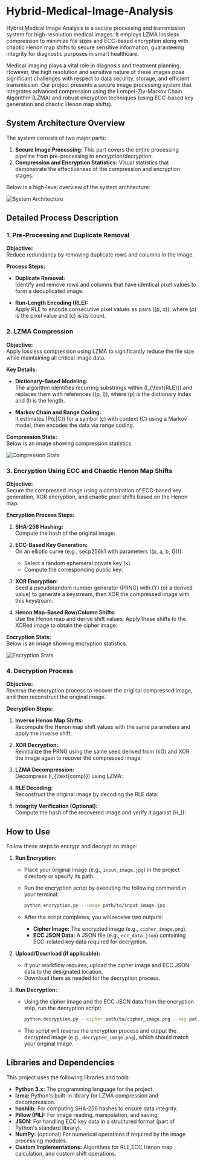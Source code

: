 # Hybrid-Medical-Image-Analysis
Hybrid Medical Image Analysis is a secure processing and transmission system for high-resolution medical images. It employs LZMA lossless compression to minimize file sizes and ECC-based encryption along with chaotic Henon map shifts to secure sensitive information, guaranteeing integrity for diagnostic purposes in smart healthcare.


Medical imaging plays a vital role in diagnosis and treatment planning. However, the high resolution and sensitive nature of these images pose significant challenges with respect to data security, storage, and efficient transmission. Our project presents a secure image processing system that integrates advanced compression using the Lempel-Ziv-Markov Chain Algorithm (LZMA) and robust encryption techniques (using ECC-based key generation and chaotic Henon map shifts).


## System Architecture Overview

The system consists of two major parts:
1. **Secure Image Processing:** This part covers the entire processing pipeline from pre-processing to encryption/decryption.
2. **Compression and Encryption Statistics:** Visual statistics that demonstrate the effectiveness of the compression and encryption stages.

Below is a high-level overview of the system architecture:

![System Architecture](ss.png)


## Detailed Process Description

### 1. Pre-Processing and Duplicate Removal
**Objective:**  
Reduce redundancy by removing duplicate rows and columns in the image.

**Process Steps:**
- **Duplicate Removal:**  
  Identify and remove rows and columns that have identical pixel values to form a deduplicated image.
  

- **Run-Length Encoding (RLE):**  
  Apply RLE to encode consecutive pixel values as pairs \((p, c)\), where \(p\) is the pixel value and \(c\) is its count.
  
### 2. LZMA Compression
**Objective:**  
Apply lossless compression using LZMA to significantly reduce the file size while maintaining all critical image data.

**Key Details:**
- **Dictionary-Based Modeling:**  
  The algorithm identifies recurring substrings within \(I_{\text{RLE}}\) and replaces them with references \((p, l)\), where \(p\) is the dictionary index and \(l\) is the length.
  
- **Markov Chain and Range Coding:**  
  It estimates \(P(c|C)\) for a symbol \(c\) with context \(C\) using a Markov model, then encodes the data via range coding. 


**Compression Stats:**  
Below is an image showing compression statistics.

![Compression Stats](c.png)


### 3. Encryption Using ECC and Chaotic Henon Map Shifts
**Objective:**  
Secure the compressed image using a combination of ECC-based key generation, XOR encryption, and chaotic pixel shifts based on the Henon map.

**Encryption Process Steps:**
1. **SHA-256 Hashing:**  
   Compute the hash of the original image:

2. **ECC-Based Key Generation:**  
   On an elliptic curve (e.g., secp256k1 with parameters \((p, a, b, G)\)):
   - Select a random ephemeral private key \(k\).
   - Compute the corresponding public key:
  
   
3. **XOR Encryption:**  
   Seed a pseudorandom number generator (PRNG) with \(Y\) (or a derived value) to generate a keystream, then XOR the compressed image with this keystream:

   
4. **Henon Map-Based Row/Column Shifts:**  
   Use the Henon map and derive shift values:
   Apply these shifts to the XORed image to obtain the cipher image:
   
**Encryption Stats:**  
Below is an image showing encryption statistics.

![Encryption Stats](e.png)


### 4. Decryption Process
**Objective:**  
Reverse the encryption process to recover the original compressed image, and then reconstruct the original image.

**Decryption Steps:**
1. **Inverse Henon Map Shifts:**  
   Recompute the Henon map shift values with the same parameters and apply the inverse shift:
   
2. **XOR Decryption:**  
   Reinitialize the PRNG using the same seed derived from \(kG\) and XOR the image again to recover the compressed image:
   
3. **LZMA Decompression:**  
   Decompress \(I_{\text{comp}}\) using LZMA:

   
4. **RLE Decoding:**  
   Reconstruct the original image by decoding the RLE data:
   
   
5. **Integrity Verification (Optional):**  
   Compute the hash of the recovered image and verify it against \(H_I\):



## How to Use

Follow these steps to encrypt and decrypt an image:

1. **Run Encryption:**
   - Place your original image (e.g., `input_image.jpg`) in the project directory or specify its path.
   - Run the encryption script by executing the following command in your terminal:
     
     ```bash
     python encryption.py --image path/to/input_image.jpg
     ```
     
   - After the script completes, you will receive two outputs:
     - **Cipher Image:** The encrypted image (e.g., `cipher_image.png`).
     - **ECC JSON Data:** A JSON file (e.g., `ecc_data.json`) containing ECC-related key data required for decryption.

2. **Upload/Download (if applicable):**
   - If your workflow requires, upload the cipher image and ECC JSON data to the designated location.
   - Download them as needed for the decryption process.

3. **Run Decryption:**
   - Using the cipher image and the ECC JSON data from the encryption step, run the decryption script:
     
     ```bash
     python decryption.py --cipher path/to/cipher_image.png --key path/to/ecc_data.json
     ```
     
   - The script will reverse the encryption process and output the decrypted image (e.g., `decrypted_image.png`), which should match your original image.

## Libraries and Dependencies

This project uses the following libraries and tools:

- **Python 3.x:** The programming language for the project.
- **lzma:** Python's built-in library for LZMA compression and decompression.
- **hashlib:** For computing SHA-256 hashes to ensure data integrity.
- **Pillow (PIL):** For image reading, manipulation, and saving.
- **JSON:** For handling ECC key data in a structured format (part of Python's standard library).
- **NumPy:** (optional) For numerical operations if required by the image processing modules.
- **Custom Implementations:** Algorithms for RLE,ECC,Henon map calculation, and custom shift operations.


